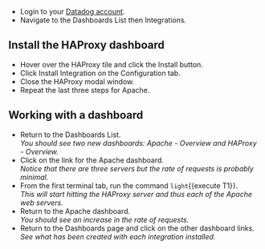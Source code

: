 * Login to your <a href="https://app.datadoghq.com" target="_datadog">Datadog account</a>.  
* Navigate to the Dashboards List then Integrations.

## Install the HAProxy dashboard
* Hover over the HAProxy tile and click the Install button.
* Click Install Integration on the Configuration tab.
* Close the HAProxy modal window.
* Repeat the last three steps for Apache.

## Working with a dashboard

* Return to the Dashboards List.<br>
  *You should see two new dashboards: Apache - Overview and HAProxy - Overview.*
* Click on the link for the Apache dashboard. <br>
  *Notice that there are three servers but the rate of requests is probably minimal.*
* From the first terminal tab, run the command `light`{{execute T1}}.<br>
  *This will start hitting the HAProxy server and thus each of the Apache web servers.*
* Return to the Apache dashboard.<br>
  *You should see an increase in the rate of requests.*
* Return to the Dashboards page and click on the other dashboard links.<br>
  *See what has been created with each integration installed.*
